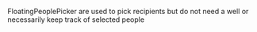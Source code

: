 FloatingPeoplePicker are used to pick recipients but do not need a well or necessarily keep track of selected people
